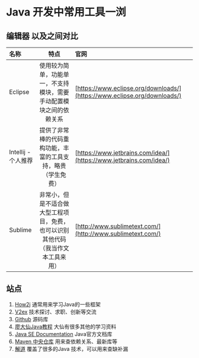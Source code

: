 # Java 开发中常用工具一浏

## 编辑器 以及之间对比
|名称|特点|官网|
|:---|:---:|:---|
|Eclipse|使用较为简单，功能单一，不支持模块，需要手动配置模块之间的依赖关系|[https://www.eclipse.org/downloads/](https://www.eclipse.org/downloads/)|
|Intellij - 个人推荐|提供了非常棒的代码重构功能，丰富的工具支持，略贵（学生免费）|[https://www.jetbrains.com/idea/](https://www.jetbrains.com/idea/)|
|Sublime|非常小，但是不适合做大型工程项目，免费，也可以识别其他代码（我当作文本工具来用）|[http://www.sublimetext.com/](http://www.sublimetext.com/)|

## 站点
1. [How2j](http://how2j.cn/) 通常用来学习Java的一些框架
2. [V2ex](https://www.v2ex.com/) 技术探讨、求职、创新等交流
3. [Github](https://github.com/) 源码库
4. [廖大仙Java教程](https://www.liaoxuefeng.com/wiki/1252599548343744) 大仙有很多其他的学习资料
5. [Java SE Documentation](https://docs.oracle.com/en/) Java官方文档库
6. [Maven 中央仓库](https://mvnrepository.com/) 用来查依赖关系、最新库等
7. [解道](https://www.jdon.com/) 覆盖了很多的Java 技术，可以用来查缺补漏

